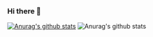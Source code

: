 ### Hi there 👋

<!--
**habitechie/habitechie** is a ✨ _special_ ✨ repository because its `README.md` (this file) appears on your GitHub profile.

Here are some ideas to get you started:

- 🔭 I’m currently working on ...
- 🌱 I’m currently learning ...
- 👯 I’m looking to collaborate on ...
- 🤔 I’m looking for help with ...
- 💬 Ask me about ...
- 📫 How to reach me: ...
- 😄 Pronouns: ...
- ⚡ Fun fact: ...
-->
[![Anurag's github stats](https://github-readme-stats.vercel.app/api?username=habitechie)](https://github.com/anuraghazra/github-readme-stats)
![Anurag's github stats](https://github-readme-stats.vercel.app/api?username=habitechie&show_icons=true&theme=radical)
